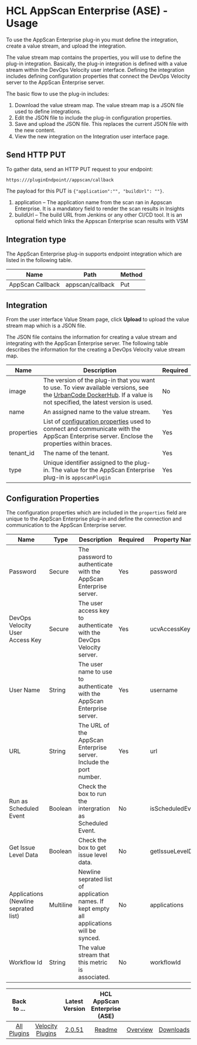 
# HCL AppScan Enterprise (ASE) - Usage


To use the AppScan Enterprise plug-in you must define the integration, create a value stream, and upload the integration.

The value stream map contains the properties, you will use to define the plug-in integration. Basically, the plug-in integration is defined with a value stream within the DevOps Velocity user interface. Defining the integration includes defining configuration properties that connect the DevOps Velocity server to the AppScan Enterprise server.

The basic flow to use the plug-in includes:

1. Download the value stream map. The value stream map is a JSON file used to define integrations.
2. Edit the JSON file to include the plug-in configuration properties.
3. Save and upload the JSON file. This replaces the current JSON file with the new content.
4. View the new integration on the Integration user interface page.

## Send HTTP PUT

To gather data, send an HTTP PUT request to your endpoint:


```
https:///pluginEndpoint//appscan/callback
```

The payload for this PUT is ```{"application":"", "buildUrl": ""}```.

1. application – The application name from the scan ran in Appscan Enterprise. It is a mandatory field to render the scan results in Insights
2. buildUrl – The build URL from Jenkins or any other CI/CD tool. It is an optional field which links the Appscan Enterprise scan results with VSM

## Integration type

The AppScan Enterprise plug-in supports endpoint integration which are listed in the following table.

| Name | Path |Method |
| --- | --- | --- |
| AppScan Callback | appscan/callback | Put | 

## Integration

From the user interface Value Steam page, click **Upload** to upload the value stream map which is a JSON file.

The JSON file contains the information for creating a value stream and integrating with the AppScan Enterprise server. The following table describes the information for the creating a DevOps Velocity value stream map.


| Name | Description | Required |
| --- | --- | --- |
| image | The version of the plug-in that you want to use. To view available versions, see the [UrbanCode DockerHub](https://hub.docker.com/r/urbancode/ucv-ext-appscan/tags). If a value is not specified, the latest version is used. | No |
| name | An assigned name to the value stream. | Yes |
| properties | List of [configuration properties](#properties) used to connect and communicate with the AppScan Enterprise server. Enclose the properties within braces. | Yes |
| tenant\_id | The name of the tenant. | Yes |
| type | Unique identifier assigned to the plug-in. The value for the AppScan Enterprise plug-in is `appscanPlugin` | Yes |

## Configuration Properties


The configuration properties which are included in the `properties` field are unique to the AppScan Enterprise plug-in and define the connection and communication to the AppScan Enterprise server.


| Name | Type | Description | Required | Property Name |
| --- | --- | --- | --- | --- |
| Password | Secure | The password to authenticate with the AppScan Enterprise server. | Yes | password |
| DevOps Velocity User Access Key | Secure | The user access key to authenticate with the DevOps Velocity server. | Yes | ucvAccessKey |
| User Name | String | The user name to use to authenticate with the AppScan Enterprise server. | Yes | username |
| URL | String | The URL of the AppScan Enterprise server. Include the port number. | Yes | url |
| Run as Scheduled Event | Boolean | Check the box to run the intergration as Scheduled Event. | No | isScheduledEvent |
| Get Issue Level Data | Boolean | Check the box to get issue level data. | No | getIssueLevelData |
| Applications (Newline seprated list) | Multiline | Newline seprated list of application names. If kept empty all applications will be synced. | No | applications |
| Workflow Id | String | The value stream that this metric is associated. | No | workflowId |





|Back to ...||Latest Version|HCL AppScan Enterprise (ASE) |||
| :---: | :---: | :---: | :---: | :---: | :---: |
|[All Plugins](../../index.md)|[Velocity Plugins](../README.md)|[2.0.51](https://github.com/UrbanCode/IBM-UCV-PLUGINS/raw/main/files/ucv-ext-appscan/ucv-ext-appscan:2.0.51.tar.7z.001)|[Readme](README.md)|[Overview](overview.md)|[Downloads](downloads.md)|
